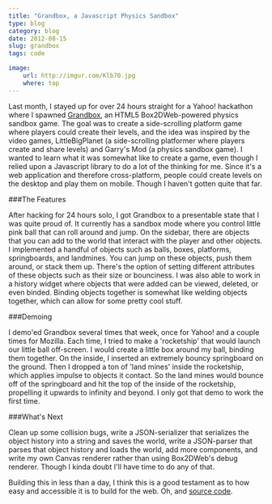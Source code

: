 ```yaml
---
title: "Grandbox, a Javascript Physics Sandbox"
type: blog
category: blog
date: 2012-08-15
slug: grandbox
tags: code

image:
    url: http://imgur.com/Klb70.jpg
    where: top
---
```


Last month, I stayed up for over 24 hours straight for a Yahoo! hackathon where
I spawned [Grandbox](http://grandbox.ngokevin.com), an HTML5 Box2DWeb-powered
physics sandbox game. The goal was to create a side-scrolling platform game
where players could create their levels, and the idea was inspired by the video
games, LittleBigPlanet (a side-scrolling platformer where players create and
share levels) and Garry's Mod (a physics sandbox game). I wanted to learn what
it was somewhat like to create a game, even though I relied upon a Javascript
library to do a lot of the thinking for me. Since it's a web application and
therefore cross-platform, people could create levels on the desktop and play
them on mobile. Though I haven't gotten quite that far.

###The Features

After hacking for 24 hours solo, I got Grandbox to a presentable state that I
was quite proud of. It currently has a sandbox mode where you control little
pink ball that can roll around and jump. On the sidebar, there are objects that
you can add to the world that interact with the player and other objects. I
implemented a handful of objects such as balls, boxes, platforms, springboards,
and landmines. You can jump on these objects, push them around, or stack them
up. There's the option of setting different attributes of these objects such as
their size or bounciness. I was also able to work in a history widget where
objects that were added can be viewed, deleted, or even binded. Binding objects
together is somewhat like welding objects together, which can allow for some
pretty cool stuff.

###Demoing

I demo'ed Grandbox several times that week, once for Yahoo! and a couple times
for Mozilla. Each time, I tried to make a 'rocketship' that would launch our
little ball off-screen. I would create a little box around my ball, binding
them together. On the inside, I inserted an extremely bouncy springboard on the
ground. Then I dropped a ton of 'land mines' inside the rocketship, which
applies impulse to objects it contact. So the land mines would bounce off of
the springboard and hit the top of the inside of the rocketship, propelling it
upwards to infinity and beyond. I only got that demo to work the first time.

###What's Next

Clean up some collision bugs, write a JSON-serializer that
serializes the object history into a string and saves the world, write a
JSON-parser that parses that object history and loads the world, add more
components, and write my own Canvas renderer rather than using Box2DWeb's debug
renderer. Though I kinda doubt I'll have time to do any of that.

Building this in less than a day, I think this is a good testament as to how
easy and accessible it is to build for the web. Oh, and [source
code](http://github.com/ngokevin/grandbox).
